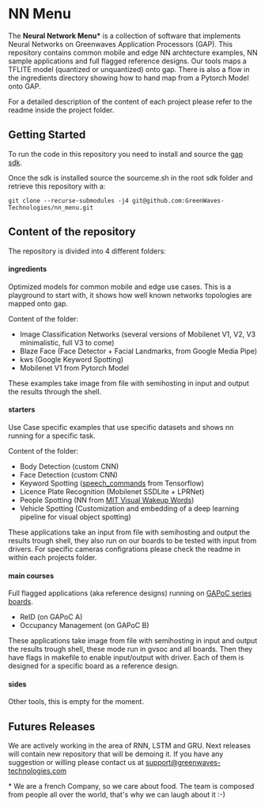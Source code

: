 # NN Menu

The **Neural Network Menu\*** is a collection of software that implements Neural Networks on Greenwaves Application Processors (GAP). This repository contains common mobile and edge NN archtecture examples, NN sample applications and full flagged reference designs. Our tools maps a TFLITE model (quantized or unquantized) onto gap. There is also a flow in the ingredients directory showing how to hand map from a Pytorch Model onto GAP. 

For a detailed description of the content of each project please refer to the readme inside the project folder. 

## Getting Started 

To run the code in this repository you need to install and source the [gap sdk](https://github.com/GreenWaves-Technologies/gap_sdk).

Once the sdk is installed source the sourceme.sh in the root sdk folder and retrieve this repository with a:

```
git clone --recurse-submodules -j4 git@github.com:GreenWaves-Technologies/nn_menu.git
```

## Content of the repository 

The repository is divided into 4 different folders:

#### **ingredients**
Optimized models for common mobile and edge use cases. This is a playground to start with, it shows how well known networks topologies are mapped onto gap.

Content of the folder:
- Image Classification Networks (several versions of Mobilenet V1, V2, V3 minimalistic, full V3 to come)
- Blaze Face (Face Detector + Facial Landmarks, from Google Media Pipe)
- kws (Google Keyword Spotting)
- Mobilenet V1 from Pytorch Model

These examples take image from file with semihosting in input and output the results through the shell.

#### **starters**
Use Case specific examples that use specific datasets and shows nn running for a specific task. 

Content of the folder:
- Body Detection (custom CNN) 
- Face Detection (custom CNN)
- Keyword Spotting ([speech_commands](https://www.tensorflow.org/datasets/catalog/speech_commands) from Tensorflow)
- Licence Plate Recognition (Mobilenet SSDLite + LPRNet)
- People Spotting (NN from [MIT Visual Wakeup Words](https://github.com/mit-han-lab/VWW))
- Vehicle Spotting (Customization and embedding of a deep learning pipeline for visual object spotting)

These applications take an input from file with semihosting and output the results trough shell, they also run on our boards to be tested with input from drivers. For specific cameras configrations please check the readme in within each projects folder.  

#### **main courses**
Full flagged applications (aka reference designs) running on [GAPoC series boards](https://greenwaves-technologies.com/store/).

- ReID (on GAPoC A)
- Occupancy Management (on GAPoC B)

These applications take image from file with semihosting in input and output the results trough shell, these mode run in gvsoc and all boards. Then they have flags in makefile to enable input/output with driver. Each of them is designed for a specific board as a reference design. 


#### **sides**

Other tools, this is empty for the moment.


## Futures Releases

We are actively working in the area of RNN, LSTM and GRU. Next releases will contain new repository that will be demoing it. If you have any suggestion or willing please contact us at <support@greenwaves-technologies.com>


\* We are a french Company, so we care about food. The team is composed from people all over the world, that's why we can laugh about it :-) 
